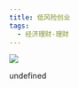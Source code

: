 ```yaml
---
title: 低风险创业
tags:
  - 经济理财-理财
---
```


![](https://cdn.weread.qq.com/weread/cover/20/YueWen_25403958/s_YueWen_25403958.jpg)

undefined